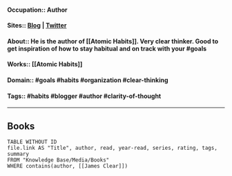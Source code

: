 #### Occupation:: Author
#### Sites:: [Blog](https://jamesclear.com/atomic-habits) | [Twitter](https://twitter.com/JamesClear)
#### About:: He is the author of [[Atomic Habits]]. Very clear thinker. Good to get inspiration of how to stay habitual and on track with your #goals 
#### Works:: [[Atomic Habits]]
#### Domain:: #goals #habits #organization #clear-thinking
#### Tags:: #habits #blogger #author #clarity-of-thought


---
## Books

```dataview
TABLE WITHOUT ID
file.link AS "Title", author, read, year-read, series, rating, tags, summary
FROM "Knowledge Base/Media/Books"
WHERE contains(author, [[James Clear]])
```
